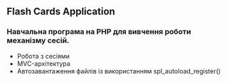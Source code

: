 ## Flash Cards Application
### Навчальна програма на PHP для вивчення роботи механізму сесій.

- Робота з сесіями
- MVC-архітектура
- Автозавантаження файлів із використанням spl_autoload_register()